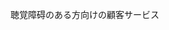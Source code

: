 <Token xmlns:xlink="http://www.w3.org/1999/xlink">聴覚障碍のある方向けの顧客サービス</Token>

<!--HONumber=May16_HO1-->


